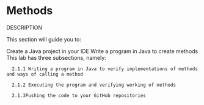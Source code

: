 # Methods 
DESCRIPTION

This section will guide you to:

Create a Java project in your IDE
Write a program in Java to create methods
This lab has three subsections, namely:

      2.1.1 Writing a program in Java to verify implementations of methods and ways of calling a method    

      2.1.2 Executing the program and verifying working of methods 

      2.1.3Pushing the code to your GitHub repositories
